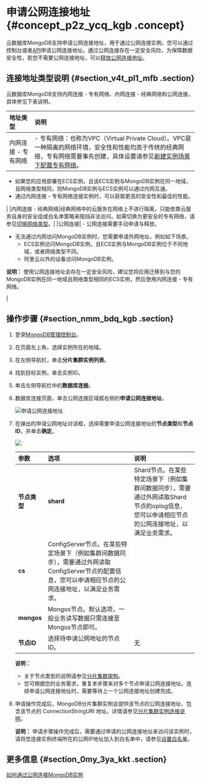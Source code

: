# 申请公网连接地址 {#concept_p2z_ycq_kgb .concept}

云数据库MongoDB支持申请公网连接地址，用于通过公网连接实例。您可以通过控制台或者[API](../../../../cn.zh-CN/API参考/实例管理/AllocatePublicNetworkAddress.md#)申请公网连接地址。通过公网连接存在一定安全风险，为保障数据安全性，若您不需要公网连接地址，可以[释放公网连接地址](../../../../cn.zh-CN/用户指南/管理网络连接/释放公网连接地址.md#)。

## 连接地址类型说明 {#section_v4t_pl1_mfb .section}

云数据库MongoDB支持内网连接 - 专有网络、内网连接 - 经典网络和公网连接，具体参见下表说明。

|地址类型|说明|
|:---|:-|
|内网连接 - 专有网络| -   专有网络：也称为VPC（Virtual Private Cloud）。VPC是一种隔离的网络环境，安全性和性能均高于传统的经典网络，专有网络需要事先创建，具体设置请参见[新建实例场景下配置专有网络](../../../../cn.zh-CN/用户指南/管理网络连接/新建实例场景下配置专有网络.md#)。
-   如果您的应用部署在ECS实例，且该ECS实例与MongoDB实例在同一地域，且网络类型相同，则MongoDB实例与ECS实例可以通过内网互通。
-   通过内网连接 - 专有网络连接实例时，可以获取更高的安全性和最佳的性能。

 |
|内网连接 - 经典网络|经典网络中的云服务在网络上不进行隔离，只能依靠云服务自身的安全组或白名单策略来阻挡非法访问。如需切换为更安全的专有网络，请参见[切换网络类型](../../../../cn.zh-CN/用户指南/管理网络连接/切换实例网络类型.md#)。|
|公网连接| -   公网连接需要手动申请与释放。
-   无法通过内网访问MongoDB实例时，您需要申请外网地址，例如如下场景。
    -   ECS实例访问MongoDB实例，且ECS实例与MongoDB实例位于不同地域，或者网络类型不同。
    -   阿里云以外的设备访问MongoDB实例。

 **说明：** 使用公网连接地址会存在一定安全风险，建议您将应用迁移到与您的MongoDB实例在同一地域且网络类型相同的ECS实例，然后使用内网连接 - 专有网络。

 |

## 操作步骤 {#section_nmm_bdq_kgb .section}

1.  登录[MongoDB管理控制台](https://mongodb.console.aliyun.com/)。
2.  在页面左上角，选择实例所在的地域。
3.  在左侧导航栏，单击**分片集群实例列表**。
4.  找到目标实例，单击实例ID。
5.  单击左侧导航栏中的**数据库连接**。
6.  数据库连接页面，单击公网连接区域框右侧的**申请公网连接地址**。

    ![申请公网连接地址](http://static-aliyun-doc.oss-cn-hangzhou.aliyuncs.com/assets/img/23846/156799755837037_zh-CN.png)

7.  在弹出的申请公网地址对话框，选择需要申请公网连接地址的**节点类型**和**节点ID**，并单击**确定**。

    ![](http://static-aliyun-doc.oss-cn-hangzhou.aliyuncs.com/assets/img/23846/156799755859647_zh-CN.png)

    |参数|选项|说明|
    |:-|:-|:-|
    |**节点类型**|**shard**|Shard节点。在某些特定场景下（例如集群间数据同步），需要通过外网读取Shard节点的oplog信息，您可以申请相应节点的公网连接地址，以满足业务需求。|
    |**cs**|ConfigServer节点。在某些特定场景下（例如集群间数据同步），需要通过外网读取ConfigServer节点的配置信息，您可以申请相应节点的公网连接地址，以满足业务需求。|
    |**mongos**|Mongos节点。默认选项，一般业务读写数据只需连接至Mongos节点即可。|
    |**节点ID**|选择待申请公网地址的节点ID。|无|

    **说明：** 

    -   关于节点类型的说明请参见[分片集群架构](../../../../cn.zh-CN/产品简介/系统架构/分片集群架构.md#)。
    -   您可根据您的业务需求，重复本步骤来对多个节点申请公网连接地址。连续申请公网连接地址时，需要等待上一个公网连接地址创建完成。
8.  申请操作完成后，MongoDB分片集群实例会提供该节点的公网连接地址、包含该节点的 ConnectionStringURI 地址。详情请参见[分片集群实例连接说明](cn.zh-CN/分片集群快速入门/连接实例/分片集群实例连接说明.md#)。

    **说明：** 申请步骤操作完成后，需要通过申请的公网连接地址来访问该实例时，请将您连接实例终端所在的公网IP地址加入到白名单中，请参见[设置白名单](cn.zh-CN/分片集群快速入门/设置白名单.md#)。


## 更多信息 {#section_0my_3ya_kkt .section}

[如何通过公网连接MongoDB实例](../../../../cn.zh-CN/用户指南/连接实例/如何通过公网连接MongoDB实例.md#)

